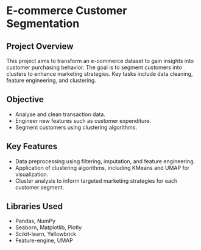 # E-commerce Customer Segmentation

## Project Overview
This project aims to transform an e-commerce dataset to gain insights into customer purchasing behavior. The goal is to segment customers into clusters to enhance marketing strategies. Key tasks include data cleaning, feature engineering, and clustering.

## Objective
- Analyse and clean transaction data.
- Engineer new features such as customer expenditure.
- Segment customers using clustering algorithms.

## Key Features
- Data preprocessing using filtering, imputation, and feature engineering.
- Application of clustering algorithms, including KMeans and UMAP for visualization.
- Cluster analysis to inform targeted marketing strategies for each customer segment.

## Libraries Used
- Pandas, NumPy
- Seaborn, Matplotlib, Plotly
- Scikit-learn, Yellowbrick
- Feature-engine, UMAP
